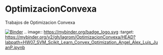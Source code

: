 # OptimizacionConvexa
Trabajos de Optimizacion Convexa

[![Binder](https://mybinder.org/badge_logo.svg)](https://mybinder.org/v2/gh/lagrom/OptimizacionConvexa/HEAD?labpath=HW07_SVM_Scikit_Learn_Convex_Optimization_Angel_Alex_Luis_JuanP.ipynb)
.. image:: https://mybinder.org/badge_logo.svg
 :target: https://mybinder.org/v2/gh/lagrom/OptimizacionConvexa/HEAD?labpath=HW07_SVM_Scikit_Learn_Convex_Optimization_Angel_Alex_Luis_JuanP.ipynb
 
